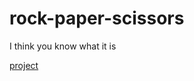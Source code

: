 # rock-paper-scissors
I think you know what it is

<a href="https://unlucky322.github.io/rock-paper-scissors/">project</a>
